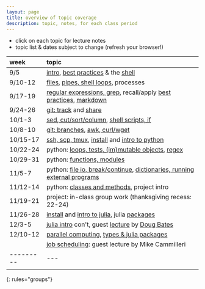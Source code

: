 ```yaml
---
layout: page
title: overview of topic coverage
description: topic, notes, for each class period
---
```


- click on each topic for lecture notes
- topic list & dates subject to change (refresh your browser!)

| week    | topic |
|:--------|:------|
| 9/5     | [intro](notes0906.html), [best practices](notes0906-bestpractices.html) & the [shell](notes0906-intro-shell.html) |
| 9/10-12 | [files](notes0908.html), [pipes, shell loops](notes0915.html), processes |
| 9/17-19 | [regular expressions, grep](notes0922.html), recall/apply [best practices](notes0906-bestpractices.html), [markdown](notes0922-markdown.html) |
| 9/24-26 | [git: track](notes0927.html) and [share](notes0929.html) |
| 10/1-3  | [sed, cut/sort/column](notes1004.html), [shell scripts, if](notes1006.html) |
| 10/8-10 | [git: branches](notes1011.html), [awk, curl/wget](notes1013.html) |
| 10/15-17| [ssh, scp, tmux](notes1018.html), [install](pythoninstallation.html) and [intro to python](notes1020.html)  |
| 10/22-24| python: [loops, tests, (im)mutable objects](notes1025.html), [regex](notes1027.html) |
| 10/29-31| python: [functions, modules](notes1101.html) |
| 11/5-7  | python: [file io, break/continue](notes1108.html), [dictionaries, running external programs](notes1115.html) |
| 11/12-14| python: [classes and methods](notes1117.html), project intro |
| 11/19-21| project: in-class group work (thanksgiving recess: 22-24)|
| 11/26-28| [install](juliainstallation.html) and [intro to julia](notes1206.html), julia [packages](notes1206-juliapackages.html) |
| 12/3-5  | [julia intro](notes1208.html) con't, guest [lecture](notes1205.html) by [Doug Bates](https://github.com/dmbates) |
| 12/10-12| [parallel computing](notes1209.html), [types & julia packages](notes1210.html) |
|         | [job scheduling](notes1215.html): guest lecture by Mike Cammilleri |
|---------|---|
|         |   |
{: rules="groups"}
